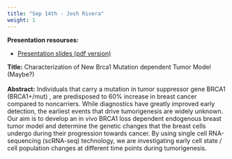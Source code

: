 ```yaml
---
title: "Sep 14th - Josh Rivera"
weight: 1
---
```


__Presentation resourses:__

- [Presentation slides (pdf version)](Josh_ppt_9.14.18.pdf)

__Title:__ Characterization of New Brca1 Mutation dependent Tumor Model (Maybe?)
</br>
</br>
__Abstract:__ Individuals that carry a mutation in tumor suppressor gene BRCA1 (BRCA1+/mut) , are predisposed to 60% increase in breast cancer compared to noncarriers. While diagnostics have greatly improved early detection, the earliest events that drive tumorigenesis are widely unknown. Our aim is to develop an in vivo BRCA1 loss dependent endogenous breast tumor model and determine the genetic changes that the breast cells undergo during their progression towards cancer. By using single cell RNA-sequencing (scRNA-seq) technology, we are investigating early cell state / cell population changes at different time points during tumorigenesis.